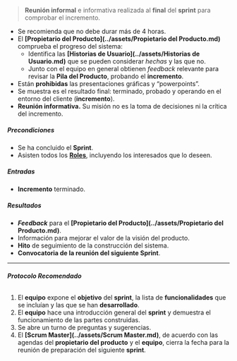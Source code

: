 > **Reunión informal** e informativa realizada al **final** del **sprint** para comprobar el incremento.

- Se recomienda que no debe durar más de 4 horas.
- El **[Propietario del Producto](../assets/Propietario del Producto.md)** comprueba el progreso del sistema: 
	- Identifica las **[Historias de Usuario](../assets/Historias de Usuario.md)** que se pueden considerar *hechas* y las que no.
	- Junto con el equipo en general obtienen *feedback* relevante para revisar la **Pila del Producto**, probando el **incremento**.
- Están **prohibidas** las presentaciones gráficas y “powerpoints”.
- Se muestra es el resultado final: terminado, probado y operando en el entorno del cliente (**incremento**).
- **Reunión informativa.** Su misión no es la toma de decisiones ni la crítica del incremento.
##### **Precondiciones**
- Se ha concluido el **Sprint**.
- Asisten todos los **[Roles](../assets/Roles.md)**, incluyendo los interesados que lo deseen.
##### **Entradas**
- **Incremento** terminado.
##### **Resultados**
- ***Feedback*** para el **[Propietario del Producto](../assets/Propietario del Producto.md)**.
- Información para mejorar el valor de la visión del producto.
- **Hito** de seguimiento de la construcción del sistema.
- **Convocatoria de la reunión del siguiente Sprint**.
****
###### **Protocolo Recomendado**
1. El **equipo** expone el **objetivo** del **sprint**, la lista de **funcionalidades** que se incluían y las que se han **desarrollado**. 
2. El **equipo** hace una introducción general del **sprint** y demuestra el funcionamiento de las partes construidas. 
3. Se abre un turno de preguntas y sugerencias.  
4. El **[Scrum Master](../assets/Scrum Master.md)**, de acuerdo con las agendas del **propietario del producto** y el **equipo**, cierra la fecha para la reunión de preparación del siguiente **sprint**.